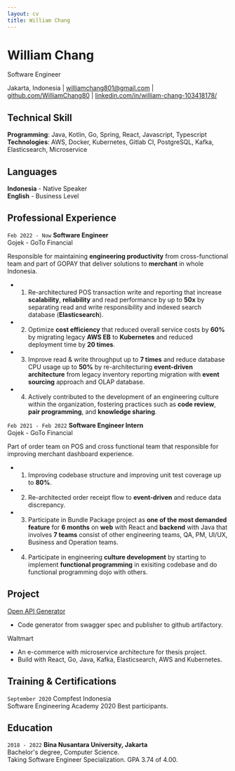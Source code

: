 ```yaml
---
layout: cv
title: William Chang
---
```


# William Chang

Software Engineer

<div id="webaddress">
<text>Jakarta, Indonesia</text>
| <a href="mailto:williamchang801@gmail.com">williamchang801@gmail.com</a>
| <a href="https://github.com/WilliamChang80">github.com/WilliamChang80</a>
| <a href="https://www.linkedin.com/in/william-chang-103418178/">linkedin.com/in/william-chang-103418178/</a>
</div>

## Technical Skill

**Programming**: Java, Kotlin, Go, Spring, React, Javascript, Typescript  
**Technologies**: AWS, Docker, Kubernetes, Gitlab CI, PostgreSQL, Kafka, Elasticsearch, Microservice

## Languages

**Indonesia** - Native Speaker  
**English** - Business Level

## Professional Experience

`Feb 2022 - Now`
**Software Engineer**  
Gojek - GoTo Financial  

Responsible for maintaining **engineering productivity** from cross-functional team and part of GOPAY that deliver solutions to **merchant** in whole Indonesia.

- 1) Re-architectured POS transaction write and reporting that increase **scalability**, **reliability** and read performance by up to **50x** by separating read and write responsibility and indexed search database (**Elasticsearch**).
- 2) Optimize **cost efficiency** that reduced overall service costs by **60%** by migrating legacy **AWS EB** to **Kubernetes** and reduced deployment time by **20 times**.
- 3) Improve read & write throughput up to **7 times** and reduce database CPU usage up to **50%** by re-architecturing **event-driven architecture** from legacy inventory reporting migration with **event sourcing** approach and OLAP database.
- 4) Actively contributed to the development of an engineering culture within the organization, fostering practices such as **code review**, **pair programming**, and **knowledge sharing**.

<div style="page-break-after: always"></div>

`Feb 2021 - Feb 2022`
**Software Engineer Intern**  
Gojek - GoTo Financial  

Part of order team on POS and cross functional team that responsible for improving merchant dashboard experience.

- 1) Improving codebase structure and improving unit test coverage up to **80%**.
- 2) Re-architected order receipt flow to **event-driven** and reduce data discrepancy.
- 3) Participate in Bundle Package project as **one of the most demanded feature** for **6 months** on **web** with React and **backend** with Java that involves **7 teams** consist of other engineering teams, QA, PM, UI/UX, Business and Operation teams.
- 4) Participate in engineering **culture development** by starting to implement **functional programming** in exisiting codebase and do functional programming dojo with others.

## Project

[Open API Generator](https://github.com/WilliamChang80/open-api-generator)

- Code generator from swagger spec and publisher to github artifactory.

Waltmart

- An e-commerce with microservice architecture for thesis project.
- Build with React, Go, Java, Kafka, Elasticsearch, AWS and Kubernetes.

## Training & Certifications

`September 2020`
Compfest Indonesia  
Software Engineering Academy 2020 Best participants.

## Education

`2018 - 2022`
**Bina Nusantara University, Jakarta**  
Bachelor's degree, Computer Science.  
Taking Software Engineer Specialization. GPA 3.74 of 4.00.

<!-- ### Footer
Last updated: Jan 2023 -->
